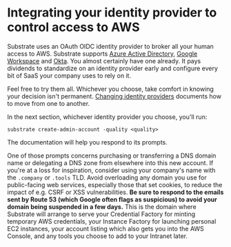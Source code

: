 # Integrating your identity provider to control access to AWS

Substrate uses an OAuth OIDC identity provider to broker all your human access to AWS. Substrate supports [Azure Active Directory](https://azure.microsoft.com/en-us/products/active-directory/), [Google Workspace](https://workspace.google.com/) and [Okta](https://www.okta.com/). You almost certainly have one already. It pays dividends to standardize on an identity provider early and configure every bit of SaaS your company uses to rely on it.

Feel free to try them all. Whichever you choose, take comfort in knowing your decision isn't permanent. [Changing identity providers](../../runbooks/changing-identity-providers.md) documents how to move from one to another.

In the next section, whichever identity provider you choose, you'll run:

```shell-session
substrate create-admin-account -quality <quality>
```

The documentation will help you respond to its prompts.

One of those prompts concerns purchasing or transferring a DNS domain name or delegating a DNS zone from elsewhere into this new account. If you're at a loss for inspiration, consider using your company's name with the `.company` or `.tools` TLD. Avoid overloading any domain you use for public-facing web services, especially those that set cookies, to reduce the impact of e.g. CSRF or XSS vulnerabilities. **Be sure to respond to the emails sent by Route 53 (which Google often flags as suspicious) to avoid your domain being suspended in a few days.** This is the domain where Substrate will arrange to serve your Credential Factory for minting temporary AWS credentials, your Instance Factory for launching personal EC2 instances, your account listing which also gets you into the AWS Console, and any tools you choose to add to your Intranet later.
